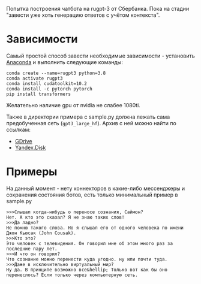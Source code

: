 Попытка построения чатбота на rugpt-3 от Сбербанка.
Пока на стадии "завести уже хоть генерацию ответов с учётом контекста".

# Зависимости

Самый простой способ завести необходимые зависимости - установить [Anaconda](https://www.anaconda.com/products/individual) и выполнить следующие команды:
```
conda create --name=rugpt3 python=3.8
conda activate rugpt3
conda install cudatoolkit=10.2
conda install -c pytorch pytorch
pip install transformers
```
Желательно наличие gpu от nvidia не слабее 1080ti.

Также в директории примера с sample.py должна лежать сама предобученная сеть (`gpt3_large_hf`). Архив с ней можно найти по ссылкам:
- [GDrive](https://drive.google.com/file/d/1t4xw-nvNLQ8kt9FrWW4bPEgCr45M98vu/view?usp=sharing)
- [Yandex.Disk](https://yadi.sk/d/X7v84O9jrQ8jJg)

# Примеры
На данный момент - нету коннекторов в какие-либо мессенджеры и сохранения состояния ботов, есть только минимальный пример в sample.py

```
>>>Слышал когда-нибудь о переносе сознания, Саймон?
Нет. А кто это сказал? Я не знаю таких слов!
>>>Да ладно?
Не помню такого слова. Но я слышал его от одного человека по имени Джон Кьюсак (John Cousak).
>>>Кто это?
Это человек с телевидения. Он говорил мне об этом много раз за последние пару лет.
>>>И что он говорил?
Что сознание можно перенести куда угодно. ну или почти туда.
>>>Даже в исключительно виртуальный мир?
Ну да. В принципе возможно все&hellip; Только вот как бы оно перенеслось? Если только через компьютерную сеть.
```
